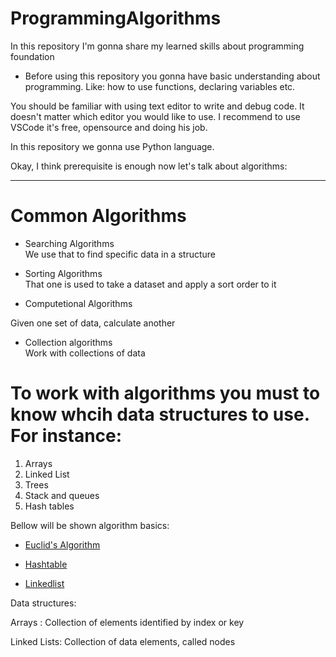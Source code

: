 # ProgrammingAlgorithms
In this repository I'm gonna share my learned skills about programming foundation 

* Before using this repository you gonna have basic understanding about programming. Like: how to use functions, declaring variables etc.

You should be familiar with using text editor to write and debug code. It doesn't matter which editor you would like to use.
I recommend to use VSCode it's free, opensource and doing his job.

In this repository we gonna use  Python language.

Okay, I think prerequisite is enough now let's talk about algorithms:

---

# Common Algorithms

* Searching Algorithms <br>
We use that to find specific data in a structure
 
* Sorting Algorithms <br>
That one is used to take a dataset and apply a sort order to it

* Computetional Algorithms 

Given one set of data, calculate another

* Collection algorithms <br>
Work with collections of data 

# To work with algorithms you must to know whcih data structures to use. For instance:
1. Arrays
2. Linked List
3. Trees
4. Stack and queues
5. Hash tables

Bellow will be shown algorithm basics:

* [Euclid's Algorithm](gcd.py)

* [Hashtable](hashtable.py)

* [Linkedlist](linkedlist.py)

Data structures: <br>

Arrays : Collection of elements identified by index or key <br>

Linked Lists: Collection of data elements, called nodes <br>

 


